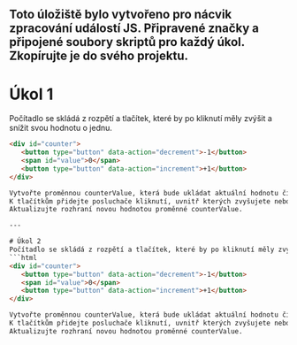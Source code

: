 ## Toto úložiště bylo vytvořeno pro nácvik zpracování událostí JS. Připravené značky a připojené soubory skriptů pro každý úkol. Zkopírujte je do svého projektu.

# Úkol 1
Počítadlo se skládá z rozpětí a tlačítek, které by po kliknutí měly zvýšit a snížit svou hodnotu o jednu.

```html
<div id="counter">
   <button type="button" data-action="decrement">-1</button>
   <span id="value">0</span>
   <button type="button" data-action="increment">+1</button>
</div>

Vytvořte proměnnou counterValue, která bude ukládat aktuální hodnotu čítače a inicializuje ji na 0.
K tlačítkům přidejte posluchače kliknutí, uvnitř kterých zvyšujete nebo snižujete hodnotu čítače.
Aktualizujte rozhraní novou hodnotou proměnné counterValue.

---

# Úkol 2
Počítadlo se skládá z rozpětí a tlačítek, které by po kliknutí měly zvýšit a snížit svou hodnotu o jednu.
```html
<div id="counter">
   <button type="button" data-action="decrement">-1</button>
   <span id="value">0</span>
   <button type="button" data-action="increment">+1</button>
</div>

Vytvořte proměnnou counterValue, která bude ukládat aktuální hodnotu čítače a inicializuje ji na 0.
K tlačítkům přidejte posluchače kliknutí, uvnitř kterých zvyšujete nebo snižujete hodnotu čítače.
Aktualizujte rozhraní novou hodnotou proměnné counterValue.


